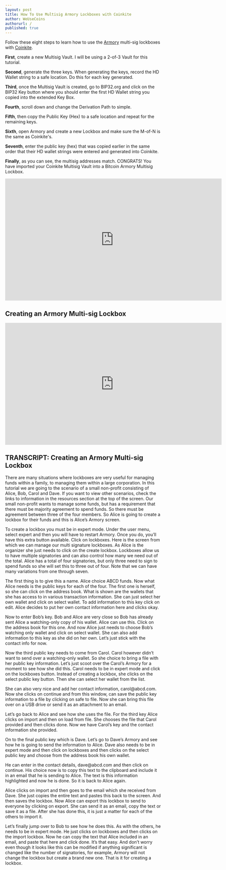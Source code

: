 ```yaml
---
layout: post
title: How To Use Multisig Armory Lockboxes with Coinkite
author: WeUseCoins
authorurl: /
published: true
---
```


<p>Follow these eight steps to learn how to use the <a href="/armory/">Armory</a> multi-sig lockboxes with <a href="/coinkite/">Coinkite</a>.
<p><b>First</b>, create a new Multisig Vault. I will be using a 2-of-3 Vault for this tutorial.
<p><b>Second</b>, generate the three keys. When generating the keys, record the HD Wallet string to a safe location. Do this for each key generated.
<p><b>Third</b>, once the Multisig Vault is created, go to BIP32.org and click on the BIP32 Key button where you should enter the first HD Wallet string you copied into the extended Key Box.
<p><b>Fourth</b>, scroll down and change the Derivation Path to simple.
<p><b>Fifth</b>, then copy the Public Key (Hex) to a safe location and repeat for the remaining keys.
<p><b>Sixth</b>, open Armory and create a new Lockbox and make sure the M-of-N is the same as Coinkite's.
<p><b>Seventh</b>, enter the public key (hex) that was copied earlier in the same order that their HD wallet strings were entered and generated into Coinkite.
<p><b>Finally</b>, as you can see, the multisig addresses match. CONGRATS! You have imported your Coinkite Multisig Vault into a Bitcoin Armory Multisig Lockbox.
<center><iframe width="700" height="394" src="https://www.youtube.com/embed/t56TNtlRPj8" frameborder="0" allowfullscreen></iframe></center>
<p><h2>Creating an Armory Multi-sig Lockbox</h2>
<center><iframe width="700" height="394" src="https://www.youtube.com/embed/B5E3WQjSB6w" frameborder="0" allowfullscreen></iframe></center>
<p><h2>TRANSCRIPT: Creating an Armory Multi-sig Lockbox</h2>
<p>There are many situations where lockboxes are very useful for managing funds within a family, to managing them within a large corporation.  In this tutorial we are going to the scenario of a small non-profit consisting of Alice, Bob, Carol and Dave.  If you want to view other scenarios, check the links to information in the resources section at the top of the screen.
Our small non-profit wants to manage some funds, but has a requirement that there must be majority agreement to spend funds.  So there must be agreement between three of the four members.  So Alice is going to create a lockbox for their funds and this is Alice’s Armory screen.
<p>To create a lockbox you must be in expert mode.  Under the user menu, select expert and then you will have to restart Armory.  Once you do, you’ll have this extra button available.  Click on lockboxes.  Here is the screen from which we can manage our multi signature lockboxes.  As Alice is the organizer she just needs to click on the create lockbox.  Lockboxes allow us to have multiple signatories and can also control how many we need out of the total.  Alice has a total of four signatories, but only three need to sign to spend funds so she will set this to three out of four.  Note that we can have many variations from one through seven.
<p>The first thing is to give this a name.  Alice choice ABCD funds.  Now what Alice needs is the public keys for each of the four.  The first one is herself, so she can click on the address book.  What is shown are the wallets that she has access to in various transaction information.  She can just select her own wallet and click on select wallet.  To add information to this key click on edit.  Alice decides to put her own contact information here and clicks okay.
<p>Now to enter Bob’s key.  Bob and Alice are very close so Bob has already sent Alice a watching-only copy of his wallet.  Alice can use this.  Click on the address book for this one.  And now Alice just needs to choose Bob’s watching only wallet and click on select wallet.  She can also add information to this key as she did on her own.  Let’s just stick with the contact info for now. 
<p>Now the third public key needs to come from Carol.  Carol however didn’t want to send over a watching-only wallet.  So she choice to bring a file with her public key information.
Let’s just scoot over the Carol’s Armory for a moment to see how she did this.  Carol needs to be in expert mode and click on the lockboxes button.  Instead of creating a lockbox, she clicks on the select public key button.  Then she can select her wallet from the list.
<p>She can also very nice and add her contact information, carol@abcd.com.  Now she clicks on continue and from this window, can save the public key information to a file by clicking on safe to file.  Now she can bring this file over on a USB drive or send it as an attachment to an email.
<p>Let’s go back to Alice and see how she uses the file.  For the third key Alice clicks on import and then on load from file.  She chooses the file that Carol provided and then clicks done.  Now we have Carol’s key and the contact information she provided.
<p>On to the final public key which is Dave.  Let’s go to Dave’s Armory and see how he is going to send the information to Alice.  Dave also needs to be in expert mode and then click on lockboxes and then clicks on the select public key and choose from the address book his own wallet.
<p>He can enter in the contact details, dave@abcd.com and then click on continue.  His choice now is to copy this text to the clipboard and include it in an email that he is sending to Alice.  The text is this information highlighted and now he is done.  So it is back to Alice again.
<p>Alice clicks on import and then goes to the email which she received from Dave.  She just copies the entire text and pastes this back to the screen.  And then saves the lockbox.  Now Alice can export this lockbox to send to everyone by clicking on export.  She can send it as an email, copy the text or save it as a file.  After she has done this, it is just a matter for each of the others to import it.
<p>Let’s finally jump over to Bob to see how he does this.  As with the others, he needs to be in expert mode.  He just clicks on lockboxes and then clicks on the import lockbox.  Now he can copy the text that Alice included in an email, and paste that here and click done.  It’s that easy.  And don’t worry even though it looks like this can be modified if anything significant is changed like the number of signatories, for example, Armory will not change the lockbox but create a brand new one.  That is it for creating a lockbox.
